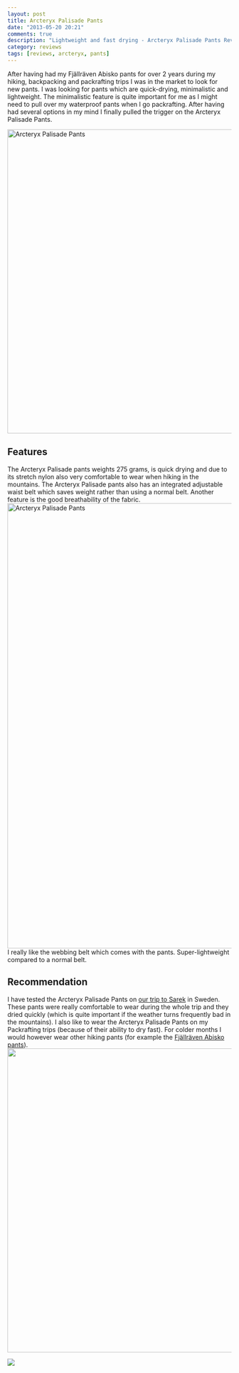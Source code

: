 ```yaml
---
layout: post
title: Arcteryx Palisade Pants
date: "2013-05-20 20:21"
comments: true
description: "Lightweight and fast drying - Arcteryx Palisade Pants Review"
category: reviews
tags: [reviews, arcteryx, pants]
---
```


After having had my Fj&auml;llr&auml;ven Abisko pants for over 2 years during my hiking, backpacking and packrafting trips I was in the market to look for new pants. I was looking for pants which are quick-drying, minimalistic and lightweight. The minimalistic feature is quite important for me as I might need to pull over my waterproof pants when I go packrafting. After having had several options in my mind I finally pulled the trigger on the Arcteryx Palisade Pants.
   
<a href="https://www.flickr.com/photos/90204224@N07/8758780310" title="Arcteryx Palisade Pants"><img src="https://farm6.staticflickr.com/5343/8758780310_499eaf5e63_b.jpg" width="1024" height="683" alt="Arcteryx Palisade Pants"></a>

## Features
The Arcteryx Palisade pants weights 275 grams, is quick drying and due to its stretch nylon also very comfortable to wear when hiking in the mountains. The Arcteryx Palisade pants also has an integrated adjustable waist belt which saves weight rather than using a normal belt. Another feature is the good breathability of the fabric.
<img src="http://farm4.staticflickr.com/3679/8757653835_3d3ffb527e_c.jpg" width="1000" alt="Arcteryx Palisade Pants">
I really like the webbing belt which comes with the pants. Super-lightweight compared to a normal belt.

## Recommendation
I have tested the Arcteryx Palisade Pants on <a href="http://hikeventures.com/hiking-and-packrafting-in-sarek-day-1/" target="_self">our trip to Sarek</a> in Sweden. These pants were really comfortable to wear during the whole trip and they dried quickly (which is quite important if the weather turns frequently bad in the mountains). I also like to wear the Arcteryx Palisade Pants on my Packrafting trips (because of their ability to dry fast). For colder months I would however wear other hiking pants (for example the <a href="http://amzn.to/1BL1ph3">Fjällräven Abisko pants</a>).
<a href="https://www.flickr.com/photos/90204224@N07/14180924087"><img src="https://farm3.staticflickr.com/2934/14180924087_43b2a78a7c_b.jpg" width="1024" height="683"></a>

<a rel="nofollow" href="http://www.amazon.com/gp/product/B0077L6WKW/ref=as_li_tl?ie=UTF8&camp=1789&creative=9325&creativeASIN=B0077L6WKW&linkCode=as2&tag=hikeve-20&linkId=Q7TTNSEK4HQYNE3Z"><img border="0" src="http://ws-na.amazon-adsystem.com/widgets/q?_encoding=UTF8&ASIN=B0077L6WKW&Format=_SL250_&ID=AsinImage&MarketPlace=US&ServiceVersion=20070822&WS=1&tag=hikeve-20" ></a><img src="http://ir-na.amazon-adsystem.com/e/ir?t=hikeve-20&l=as2&o=1&a=B0077L6WKW" width="1" height="1" border="0" alt="" style="border:none !important; margin:0px !important;" />
